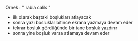 Örnek :
  "       rabia    calik  "
- ilk olarak baştaki boşlukları atlayacak
- sonra yazı bosluklar bitince ekrana yazmaya devam eder
- tekrar bosluk gördüğünde bir tane boşluk yazdırır 
- sonra yine boşluk varsa atlamaya devam eder 
